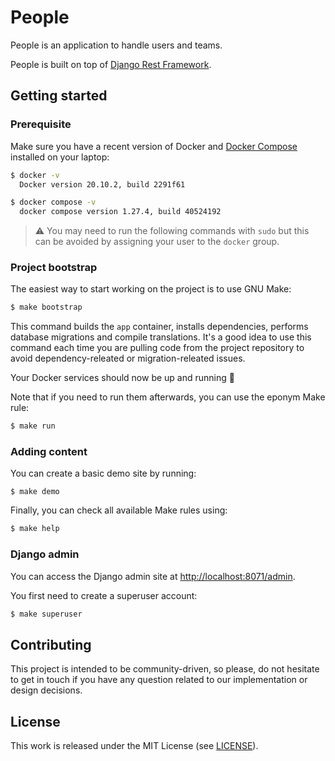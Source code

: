 # People

People is an application to handle users and teams.

People is built on top of [Django Rest
Framework](https://www.django-rest-framework.org/).

## Getting started

### Prerequisite

Make sure you have a recent version of Docker and [Docker
Compose](https://docs.docker.com/compose/install) installed on your laptop:

```bash
$ docker -v
  Docker version 20.10.2, build 2291f61

$ docker compose -v
  docker compose version 1.27.4, build 40524192
```

> ⚠️ You may need to run the following commands with `sudo` but this can be
> avoided by assigning your user to the `docker` group.

### Project bootstrap

The easiest way to start working on the project is to use GNU Make:

```bash
$ make bootstrap
```

This command builds the `app` container, installs dependencies, performs
database migrations and compile translations. It's a good idea to use this
command each time you are pulling code from the project repository to avoid
dependency-releated or migration-releated issues.

Your Docker services should now be up and running 🎉

Note that if you need to run them afterwards, you can use the eponym Make rule:

```bash
$ make run
```

### Adding content

You can create a basic demo site by running:

    $ make demo

Finally, you can check all available Make rules using:

```bash
$ make help
```

### Django admin

You can access the Django admin site at
[http://localhost:8071/admin](http://localhost:8071/admin).

You first need to create a superuser account:

```bash
$ make superuser
```

## Contributing

This project is intended to be community-driven, so please, do not hesitate to
get in touch if you have any question related to our implementation or design
decisions.

## License

This work is released under the MIT License (see [LICENSE](./LICENSE)).
